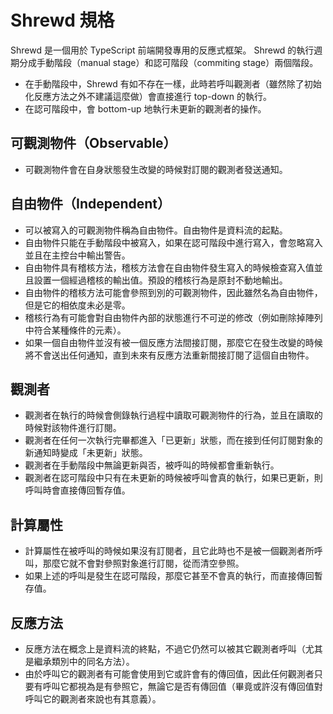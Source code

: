 
# Shrewd 規格

Shrewd 是一個用於 TypeScript 前端開發專用的反應式框架。
Shrewd 的執行週期分成手動階段（manual stage）和認可階段（commiting stage）兩個階段。

- 在手動階段中，Shrewd 有如不存在一樣，此時若呼叫觀測者（雖然除了初始化反應方法之外不建議這麼做）會直接進行 top-down 的執行。
- 在認可階段中，會 bottom-up 地執行未更新的觀測者的操作。

## 可觀測物件（Observable）

- 可觀測物件會在自身狀態發生改變的時候對訂閱的觀測者發送通知。

## 自由物件（Independent）

- 可以被寫入的可觀測物件稱為自由物件。自由物件是資料流的起點。
- 自由物件只能在手動階段中被寫入，如果在認可階段中進行寫入，會忽略寫入並且在主控台中輸出警告。
- 自由物件具有稽核方法，稽核方法會在自由物件發生寫入的時候檢查寫入值並且設置一個經過稽核的輸出值。預設的稽核行為是原封不動地輸出。
- 自由物件的稽核方法可能會參照到別的可觀測物件，因此雖然名為自由物件，但是它的相依度未必是零。
- 稽核行為有可能會對自由物件內部的狀態進行不可逆的修改（例如刪除掉陣列中符合某種條件的元素）。
- 如果一個自由物件並沒有被一個反應方法間接訂閱，那麼它在發生改變的時候將不會送出任何通知，直到未來有反應方法重新間接訂閱了這個自由物件。

## 觀測者

- 觀測者在執行的時候會側錄執行過程中讀取可觀測物件的行為，並且在讀取的時候對該物件進行訂閱。
- 觀測者在任何一次執行完畢都進入「已更新」狀態，而在接到任何訂閱對象的新通知時變成「未更新」狀態。
- 觀測者在手動階段中無論更新與否，被呼叫的時候都會重新執行。
- 觀測者在認可階段中只有在未更新的時候被呼叫會真的執行，如果已更新，則呼叫時會直接傳回暫存值。

## 計算屬性

- 計算屬性在被呼叫的時候如果沒有訂閱者，且它此時也不是被一個觀測者所呼叫，那麼它就不會對參照對象進行訂閱，從而清空參照。
- 如果上述的呼叫是發生在認可階段，那麼它甚至不會真的執行，而直接傳回暫存值。

## 反應方法

- 反應方法在概念上是資料流的終點，不過它仍然可以被其它觀測者呼叫（尤其是繼承類別中的同名方法）。
- 由於呼叫它的觀測者有可能會使用到它或許會有的傳回值，因此任何觀測者只要有呼叫它都視為是有參照它，無論它是否有傳回值（畢竟或許沒有傳回值對呼叫它的觀測者來說也有其意義）。